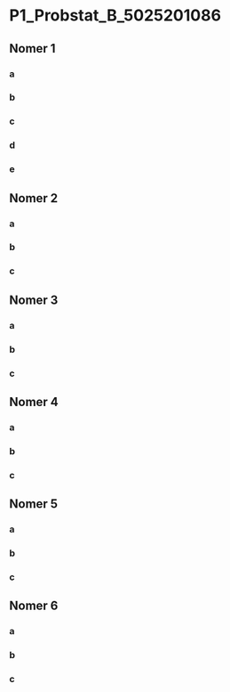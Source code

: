 # P1_Probstat_B_5025201086

## Nomer 1

### a

### b

### c

### d

### e

## Nomer 2

### a

### b

### c

## Nomer 3

### a

### b

### c

## Nomer 4

### a

### b

### c

## Nomer 5

### a

### b

### c

## Nomer 6

### a

### b

### c
